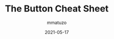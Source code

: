 ---
author: mmatuzo
date: 2021-05-17
permalink: false
tags:
  - html
  - cheat-sheets
target_url: https://www.buttoncheatsheet.com/
title: The Button Cheat Sheet
---